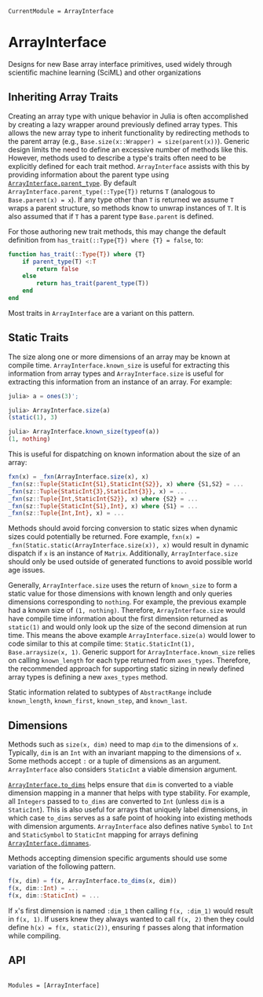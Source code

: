 ```@meta
CurrentModule = ArrayInterface
```

# ArrayInterface

Designs for new Base array interface primitives, used widely through scientific machine learning (SciML) and other organizations

## Inheriting Array Traits

Creating an array type with unique behavior in Julia is often accomplished by creating a lazy wrapper around previously defined array types.
This allows the new array type to inherit functionality by redirecting methods to the parent array (e.g., `Base.size(x::Wrapper) = size(parent(x))`).
Generic design limits the need to define an excessive number of methods like this.
However, methods used to describe a type's traits often need to be explicitly defined for each trait method.
`ArrayInterface` assists with this by providing information about the parent type using [`ArrayInterface.parent_type`](@ref).
By default `ArrayInterface.parent_type(::Type{T})` returns `T` (analogous to `Base.parent(x) = x`).
If any type other than `T` is returned we assume `T` wraps a parent structure, so methods know to unwrap instances of `T`.
It is also assumed that if `T` has a parent type `Base.parent` is defined.

For those authoring new trait methods, this may change the default definition from `has_trait(::Type{T}) where {T} = false`, to:
```julia
function has_trait(::Type{T}) where {T}
    if parent_type(T) <:T
        return false
    else
        return has_trait(parent_type(T))
    end
end
```

Most traits in `ArrayInterface` are a variant on this pattern.

## Static Traits

The size along one or more dimensions of an array may be known at compile time. 
`ArrayInterface.known_size` is useful for extracting this information from array types and `ArrayInterface.size` is useful for extracting this information from an instance of an array.
For example:

```julia
julia> a = ones(3)';

julia> ArrayInterface.size(a)
(static(1), 3)

julia> ArrayInterface.known_size(typeof(a))
(1, nothing)

```

This is useful for dispatching on known information about the size of an array:
```julia
fxn(x) = _fxn(ArrayInterface.size(x), x)
_fxn(sz::Tuple{StaticInt{S1},StaticInt{S2}}, x) where {S1,S2} = ...
_fxn(sz::Tuple{StaticInt{3},StaticInt{3}}, x) = ...
_fxn(sz::Tuple{Int,StaticInt{S2}}, x) where {S2} = ...
_fxn(sz::Tuple{StaticInt{S1},Int}, x) where {S1} = ...
_fxn(sz::Tuple{Int,Int}, x) = ...
```

Methods should avoid forcing conversion to static sizes when dynamic sizes could potentially be returned.
Fore example, `fxn(x) = _fxn(Static.static(ArrayInterface.size(x)), x)` would result in dynamic dispatch if `x` is an instance of `Matrix`.
Additionally, `ArrayInterface.size` should only be used outside of generated functions to avoid possible world age issues.

Generally, `ArrayInterface.size` uses the return of `known_size` to form a static value for those dimensions with known length and only queries dimensions corresponding to `nothing`.
For example, the previous example had a known size of `(1, nothing)`.
Therefore, `ArrayInterface.size` would have compile time information about the first dimension returned as `static(1)` and would only look up the size of the second dimension at run time.
This means the above example `ArrayInterface.size(a)` would lower to code similar to this at compile time: `Static.StaticInt(1), Base.arraysize(x, 1)`.
Generic support for `ArrayInterface.known_size` relies on calling `known_length` for each type returned from `axes_types`.
Therefore, the recommended approach for supporting static sizing in newly defined array types is defining a new `axes_types` method.

Static information related to subtypes of `AbstractRange` include `known_length`, `known_first`, `known_step`, and `known_last`.

## Dimensions

Methods such as `size(x, dim)` need to map `dim` to the dimensions of `x`.
Typically, `dim` is an `Int` with an invariant mapping to the dimensions of `x`.
Some methods accept `:` or a tuple of dimensions as an argument.
`ArrayInterface` also considers `StaticInt` a viable dimension argument.

[`ArrayInterface.to_dims`](@ref) helps ensure that `dim` is converted to a viable dimension mapping in a manner that helps with type stability.
For example, all `Integers` passed to `to_dims` are converted to `Int` (unless `dim` is a `StaticInt`).
This is also useful for arrays that uniquely label dimensions, in which case `to_dims` serves as a safe point of hooking into existing methods with dimension arguments.
`ArrayInterface` also defines native `Symbol` to `Int` and `StaticSymbol` to `StaticInt` mapping  for arrays defining [`ArrayInterface.dimnames`](@ref).

Methods accepting dimension specific arguments should use some variation of the following pattern.

```julia
f(x, dim) = f(x, ArrayInterface.to_dims(x, dim))
f(x, dim::Int) = ...
f(x, dim::StaticInt) = ...
```

If `x`'s first dimension is named `:dim_1` then calling `f(x, :dim_1)` would result in `f(x, 1)`.
If users knew they always wanted to call `f(x, 2)` then they could define `h(x) = f(x, static(2))`, ensuring `f` passes along that information while compiling.

## API

```@index
```

```@autodocs
Modules = [ArrayInterface]
```

